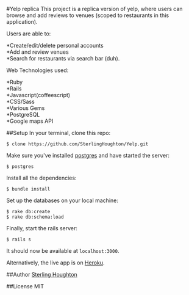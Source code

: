 #Yelp replica
This project is a replica version of yelp, where users can browse and add reviews to venues (scoped to restaurants in this application).

Users are able to:  

*Create/edit/delete personal accounts  
*Add and review venues  
*Search for restaurants via search bar (duh).

  
Web Technologies used:  

*Ruby  
*Rails  
*Javascript(coffeescript)  
*CSS/Sass  
*Various Gems  
*PostgreSQL  
*Google maps API  


##Setup
In your terminal, clone this repo:

```console
$ clone https://github.com/SterlingHoughton/Yelp.git
```

Make sure you've installed [postgres](http://www.postgresql.org/download/) and have started the server:

```console
$ postgres
```

Install all the dependencies:

```console
$ bundle install
```

Set up the databases on your local machine:

```console
$ rake db:create
$ rake db:schema:load
```

Finally, start the rails server:

```console
$ rails s
```
It should now be available at `localhost:3000`.

Alternatively, the live app is on [Heroku](http://yelp-2.herokuapp.com).

##Author
[Sterling Houghton](http://sterlinghoughton.site44.com)

##License
MIT

